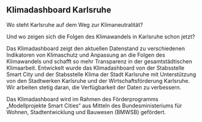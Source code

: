 ## Klimadashboard Karlsruhe

Wo steht Karlsruhe auf dem Weg zur Klimaneutralität? 

Und wo zeigen sich die Folgen des Klimawandels in Karlsruhe schon jetzt? 

Das Klimadashboard zeigt den aktuellen Datenstand zu verschiedenen Indikatoren von Klimaschutz und Anpassung an die Folgen des Klimawandels und schafft so mehr Transparenz in der gesamtstädtischen Klimaarbeit. Entwickelt wurde das Klimadashboard von der Stabsstelle Smart City und der Stabsstelle Klima der Stadt Karlsruhe mit Unterstützung von den Stadtwerken Karlsruhe und der Wirtschaftsförderung Karlsruhe. Wir arbeiten stetig daran, die Verfügbarkeit der Daten zu verbessern. 

Das Klimadashboard wird im Rahmen des Förderprogramms „Modellprojekte Smart Cities“ aus Mitteln des Bundesministeriums für Wohnen, Stadtentwicklung und Bauwesen (BMWSB) gefördert.

